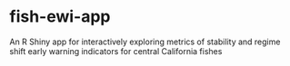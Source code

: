 # fish-ewi-app
An R Shiny app for interactively exploring metrics of stability and regime shift early warning indicators for central California fishes
